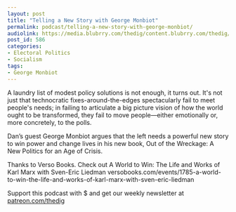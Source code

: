 ```yaml
---
layout: post
title: "Telling a New Story with George Monbiot"
permalink: podcast/telling-a-new-story-with-george-monbiot/
audiolink: https://media.blubrry.com/thedig/content.blubrry.com/thedig/The_Dig_-_EP_114_-_Monbiot.mp3
post_id: 586
categories: 
- Electoral Politics
- Socialism
tags: 
- George Monbiot
---
```


A laundry list of modest policy solutions is not enough, it turns out. It's not just that technocratic fixes-around-the-edges spectacularly fail to meet people's needs; in failing to articulate a big picture vision of how the world ought to be transformed, they fail to move people—either emotionally or, more concretely, to the polls.

Dan’s guest George Monbiot argues that the left needs a powerful new story to win power and change lives in his new book, Out of the Wreckage: A New Politics for an Age of Crisis.

Thanks to Verso Books. Check out A World to Win: The Life and Works of Karl Marx with Sven-Eric Liedman versobooks.com/events/1785-a-world-to-win-the-life-and-works-of-karl-marx-with-sven-eric-liedman

Support this podcast with $ and get our weekly newsletter at [patreon.com/thedig](http://www.patreon.com/TheDig) 